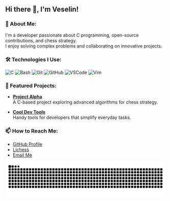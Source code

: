 ## Hi there 👋, I'm Veselin!

### 🚀 About Me:
I'm a developer passionate about C programming, open-source contributions, and chess strategy.  
I enjoy solving complex problems and collaborating on innovative projects.

### 🛠️ Technologies I Use:
![C](https://img.shields.io/badge/-C-00599C?logo=C&logoColor=white&style=for-the-badge)
![Bash](https://img.shields.io/badge/-Bash-4EAA25?logo=gnu-bash&logoColor=white&style=for-the-badge)
![Git](https://img.shields.io/badge/-Git-F05032?logo=git&logoColor=white&style=for-the-badge)
![GitHub](https://img.shields.io/badge/-GitHub-181717?logo=github&logoColor=white&style=for-the-badge)
![VSCode](https://img.shields.io/badge/-VSCode-007ACC?logo=visual-studio-code&logoColor=white&style=for-the-badge)
![Vim](https://img.shields.io/badge/-Vim-019733?logo=vim&logoColor=white&style=for-the-badge)
<!--![C](https://camo.githubusercontent.com/53b27cbad05c013d17c92bd9a820d0e7d9f5199f88ffc827dae965b4ac0657ca/68747470733a2f2f736b696c6c69636f6e732e6465762f69636f6e733f693d63)-->
### 🌟 Featured Projects:
- [**Project Alpha**](https://github.com/vemilo/Alpha)  
  A C-based project exploring advanced algorithms for chess strategy.
  
- [**Cool Dev Tools**](https://github.com/vemilo/cool-dev-tools)  
  Handy tools for developers that simplify everyday tasks.

### 📫 How to Reach Me:
- [GitHub Profile](https://github.com/vemilo)
- [Lichess](https://lichess.org/@/krof_citcat)
- [Email Me](mailto:vlnemilov@yahoo.com)
  <!--LinkedIn-->

<!-- add chess games gif-->

![GitHub Contribution Grid Snake](github-contribution-grid-snake.svg)
